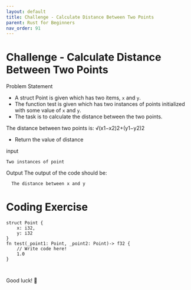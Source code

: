 ```yaml
---
layout: default
title: Challenge - Calculate Distance Between Two Points
parent: Rust for Beginners
nav_order: 91
---
```


# Challenge - Calculate Distance Between Two Points

Problem Statement

  -  A struct Point is given which has two items, `x` and `y`.
  - The function test is given which has two instances of points initialized with some value of `x` and `y`.
  - The task is to calculate the distance between the two points.
  
 The distance between two points is:  √​(x1−x2)​2​​+(y1−y2)​2​​​​​
  
 
- Return the value of distance

input 
```
Two instances of point
```
Output
The output of the code should be:
```
  The distance between x and y

```
# Coding Exercise 

```
struct Point {
	x: i32,
	y: i32
}
fn test(_point1: Point, _point2: Point)-> f32 {
	// Write code here!
    1.0
}



```

Good luck! 🤞


